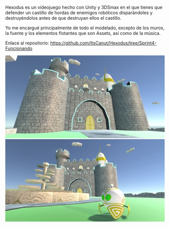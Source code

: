 Hexodus es un videojuego hecho con Unity y 3DSmax en el que tienes que defender un castillo de hordas de enemigos robóticos disparándoles y destruyéndolos antes de que destruyan ellos el castillo.

Yo me encargué principalmente de todo el modelado, excepto de los muros, la fuente y los elementos flotantes que son Assets, así como de la música.

Enlace al repositorio: https://github.com/ItsCanut/Hexodus/tree/Sprint4-Funcionando

![alt text](https://raw.githubusercontent.com/IviRome/Portfolio/master/Videojuego/Vista_Rapida/Castillo.jfif)
![alt text](https://raw.githubusercontent.com/IviRome/Portfolio/master/Videojuego/Vista_Rapida/Enemigo.jfif)
